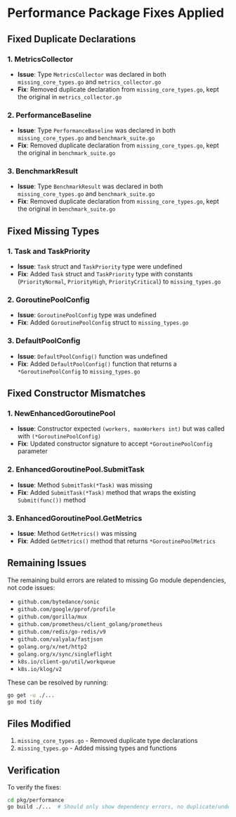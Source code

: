 # Performance Package Fixes Applied

## Fixed Duplicate Declarations

### 1. MetricsCollector
- **Issue**: Type `MetricsCollector` was declared in both `missing_core_types.go` and `metrics_collector.go`
- **Fix**: Removed duplicate declaration from `missing_core_types.go`, kept the original in `metrics_collector.go`

### 2. PerformanceBaseline
- **Issue**: Type `PerformanceBaseline` was declared in both `missing_core_types.go` and `benchmark_suite.go`
- **Fix**: Removed duplicate declaration from `missing_core_types.go`, kept the original in `benchmark_suite.go`

### 3. BenchmarkResult
- **Issue**: Type `BenchmarkResult` was declared in both `missing_core_types.go` and `benchmark_suite.go`
- **Fix**: Removed duplicate declaration from `missing_core_types.go`, kept the original in `benchmark_suite.go`

## Fixed Missing Types

### 1. Task and TaskPriority
- **Issue**: `Task` struct and `TaskPriority` type were undefined
- **Fix**: Added `Task` struct and `TaskPriority` type with constants (`PriorityNormal`, `PriorityHigh`, `PriorityCritical`) to `missing_types.go`

### 2. GoroutinePoolConfig
- **Issue**: `GoroutinePoolConfig` type was undefined
- **Fix**: Added `GoroutinePoolConfig` struct to `missing_types.go`

### 3. DefaultPoolConfig
- **Issue**: `DefaultPoolConfig()` function was undefined
- **Fix**: Added `DefaultPoolConfig()` function that returns a `*GoroutinePoolConfig` to `missing_types.go`

## Fixed Constructor Mismatches

### 1. NewEnhancedGoroutinePool
- **Issue**: Constructor expected `(workers, maxWorkers int)` but was called with `(*GoroutinePoolConfig)`
- **Fix**: Updated constructor signature to accept `*GoroutinePoolConfig` parameter

### 2. EnhancedGoroutinePool.SubmitTask
- **Issue**: Method `SubmitTask(*Task)` was missing
- **Fix**: Added `SubmitTask(*Task)` method that wraps the existing `Submit(func())` method

### 3. EnhancedGoroutinePool.GetMetrics
- **Issue**: Method `GetMetrics()` was missing
- **Fix**: Added `GetMetrics()` method that returns `*GoroutinePoolMetrics`

## Remaining Issues

The remaining build errors are related to missing Go module dependencies, not code issues:
- `github.com/bytedance/sonic`
- `github.com/google/pprof/profile`
- `github.com/gorilla/mux`
- `github.com/prometheus/client_golang/prometheus`
- `github.com/redis/go-redis/v9`
- `github.com/valyala/fastjson`
- `golang.org/x/net/http2`
- `golang.org/x/sync/singleflight`
- `k8s.io/client-go/util/workqueue`
- `k8s.io/klog/v2`

These can be resolved by running:
```bash
go get -u ./...
go mod tidy
```

## Files Modified

1. `missing_core_types.go` - Removed duplicate type declarations
2. `missing_types.go` - Added missing types and functions

## Verification

To verify the fixes:
```bash
cd pkg/performance
go build ./...  # Should only show dependency errors, no duplicate/undefined errors
```